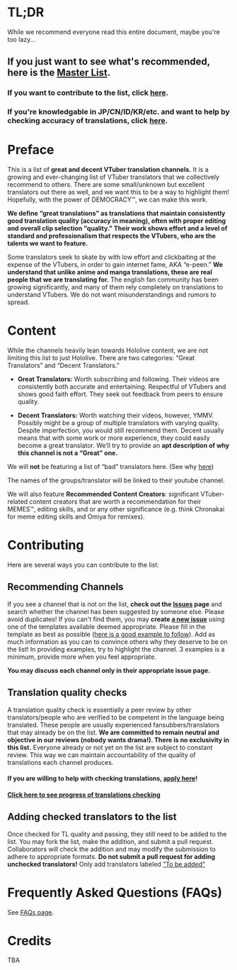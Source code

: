 # TL;DR

While we recommend everyone read this entire document, maybe you're too lazy...

## If you just want to see what's recommended, here is the [Master List](https://github.com/tl-masterlist/VTuber-Translators-Master-List/blob/master/Master%20List.md).
### If you want to contribute to the list, click [here](#contributing). 
### If you're knowledgable in JP/CN/ID/KR/etc. and want to help by checking accuracy of translations, click [here](#translation-checks). 


# Preface
This is a list of **great and decent VTuber translation channels.** It is a growing and ever-changing list of VTuber translators that we collectively recommend to others. There are some small/unknown but excellent translators out there as well, and we want this to be a way to highlight them! Hopefully, with the power of DEMOCRACY™, we can make this work.

**We define “great translations” as translations that maintain consistently good translation quality (accuracy in meaning), often with proper editing and overall clip selection "quality." Their work shows effort and a level of standard and professionalism that respects the VTubers, who are the talents we want to feature.**

Some translators seek to skate by with low effort and clickbaiting at the expense of the VTubers, in order to gain internet fame, AKA “e-peen.” **We understand that unlike anime and manga translations, these are real people that we are translating for.** The english fan community has been growing significantly, and many of them rely completely on translations to understand VTubers. We do not want misunderstandings and rumors to spread.

# Content
While the channels heavily lean towards Hololive content, we are not limiting this list to just Hololive.
There are two categories: “Great Translators” and “Decent Translators.” 

- **Great Translators:** Worth subscribing and following. Their videos are consistently both accurate and entertaining. Respectful of VTubers and shows good faith effort. They seek out feedback from peers to ensure quality. 

- **Decent Translators:** Worth watching their videos, however, YMMV. Possibly might be a group of multiple translators with varying quality. Despite imperfection, you would still recommend them. Decent usually means that with some work or more experience, they could easily become a great translator. We’ll try to provide an **apt description of why this channel is not a “Great” one.**

We will **not** be featuring a list of “bad” translators here. (See why [here](https://github.com/tl-masterlist/VTuber-Translators-Master-List/wiki/F.A.Q.#why-arent-bad-translators-listed-too))

The names of the groups/translator will be linked to their youtube channel.

We will also feature **Recommended Content Creators**: significant VTuber-related content creators that are worth a recommendation for their MEMES™, editing skills, and or any other significance (e.g. think Chronakai for meme editing skills and Omiya for remixes).

# Contributing
Here are several ways you can contribute to the list:

## Recommending Channels
If you see a channel that is not on the list, **check out the [Issues](https://github.com/tl-masterlist/VTuber-Translators-Master-List/issues) page** and search whether the channel has been suggested by someone else. Please avoid duplicates! If you can't find them, you may **create [a new issue](https://github.com/tl-masterlist/VTuber-Translators-Master-List/issues/new/choose)** using one of the templates available deemed appropriate. Please fill in the template as best as possible ([here is a good example to follow](https://github.com/tl-masterlist/VTuber-Translators-Master-List/issues/5)). Add as much information as you can to convince others why they deserve to be on the list! In providing examples, try to highlight the channel. 3 examples is a minimum, provide more when you feel appropriate.

**You may discuss each channel only in their appropriate issue page.**

## Translation quality checks
A translation quality check is essentially a peer review by other translators/people who are verified to be competent in the language being translated. These people are usually experienced fansubbers/translators that may already be on the list. **We are committed to remain neutral and objective in our reviews (nobody wants drama!). There is no exclusivity in this list.** Everyone already or not yet on the list are subject to constant review. This way we can maintain accountability of the quality of translations each channel produces. 

#### If you are willing to help with checking translations, [apply here](https://github.com/tl-masterlist/VTuber-Translators-Master-List/issues/8)!

#### [Click here to see progress of translations checking](https://github.com/tl-masterlist/VTuber-Translators-Master-List/projects/2)

## Adding checked translators to the list
Once checked for TL quality and passing, they still need to be added to the list. You may fork the list, make the addition, and submit a pull request. Collaborators will check the addition and may modify the submission to adhere to appropriate formats. **Do not submit a pull request for adding unchecked translators!** Only add translators labeled ["To be added"](https://github.com/tl-masterlist/VTuber-Translators-Master-List/issues?q=is%3Aissue+is%3Aopen+label%3A%22To+be+added%22)

# Frequently Asked Questions (FAQs)
See [FAQs page](https://github.com/tl-masterlist/VTuber-Translators-Master-List/wiki/Frequently-Asked-Questions).

# Credits
TBA
